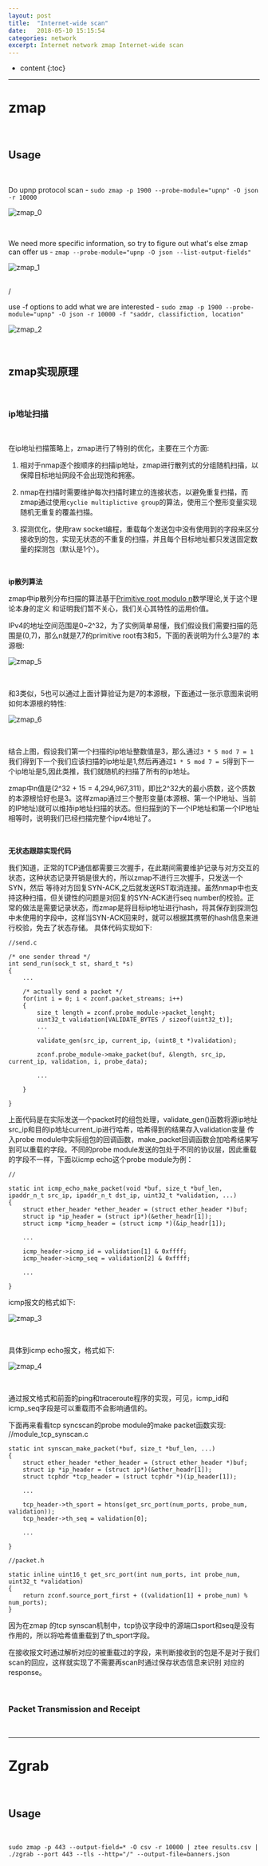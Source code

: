 ```yaml
---
layout: post
title:  "Internet-wide scan"
date:   2018-05-10 15:15:54
categories: network
excerpt: Internet network zmap Internet-wide scan
---
```


* content
{:toc}


---

# zmap

<br />

## Usage

<br />

Do upnp protocol scan - `sudo zmap -p 1900 --probe-module="upnp" -O json -r 10000`

![zmap_0](http://omp8s6jms.bkt.clouddn.com/image/git/zmap_0.png)

<br />

We need more specific information, so try to figure out what's else zmap can offer us - `zmap --probe-module="upnp -O json --list-output-fields" `

![zmap_1](http://omp8s6jms.bkt.clouddn.com/image/git/zmap_1.png)

<br /> /

use -f options to add what we are interested - `sudo zmap -p 1900 --probe-module="upnp" -O json -r 10000 -f "saddr, classifiction, location" `

![zmap_2](http://omp8s6jms.bkt.clouddn.com/image/git/zmap_2.png)

<br />

## zmap实现原理

<br />

### ip地址扫描

<br />

在ip地址扫描策略上，zmap进行了特别的优化，主要在三个方面:

1. 相对于nmap逐个按顺序的扫描ip地址，zmap进行散列式的分组随机扫描，以保障目标地址网段不会出现饱和拥塞。

2. nmap在扫描时需要维护每次扫描时建立的连接状态，以避免重复扫描，而zmap通过使用`cyclie multiplictive group`的算法，使用三个整形变量实现随机无重复的覆盖扫描。

3. 探测优化，使用raw socket编程，重载每个发送包中没有使用到的字段来区分接收到的包，实现无状态的不重复的扫描，并且每个目标地址都只发送固定数量的探测包（默认是1个）。

<br />

**ip散列算法**

zmap中ip散列分布扫描的算法基于[Primitive root modulo n](https://en.wikipedia.org/wiki/Primitive_root_modulo_n)数学理论,关于这个理论本身的定义
和证明我们暂不关心，我们关心其特性的运用价值。

IPv4的地址空间范围是0~2^32，为了实例简单易懂，我们假设我们需要扫描的范围是(0,7)，那么n就是7,7的primitive root有3和5，下面的表说明为什么3是7的
本源根:

![zmap_5](http://omp8s6jms.bkt.clouddn.com/image/git/zmap_5.png)

<br />

和3类似，5也可以通过上面计算验证为是7的本源根，下面通过一张示意图来说明如何本源根的特性:


![zmap_6](http://omp8s6jms.bkt.clouddn.com/image/git/zmap_6.png)

<br />

结合上图，假设我们第一个扫描的ip地址整数值是3，那么通过`3 * 5 mod 7 = 1`我们得到下一个我们应该扫描的ip地址是1,然后再通过`1 * 5 mod 7 = 5`得到下一个ip地址是5,因此类推，我们就随机的扫描了所有的ip地址。

zmap中n值是(2^32 + 15 = 4,294,967,311)，即比2^32大的最小质数，这个质数的本源根恰好也是3。这样zmap通过三个整形变量(本源根、第一个IP地址、当前的IP地址)就可以维持ip地址扫描的状态。但扫描到的下一个IP地址和第一个IP地址相等时，说明我们已经扫描完整个ipv4地址了。



<br />

**无状态跟踪实现代码**

我们知道，正常的TCP通信都需要三次握手，在此期间需要维护记录与对方交互的状态，这种状态记录开销是很大的，所以zmap不进行三次握手，只发送一个SYN，然后
等待对方回复SYN-ACK,之后就发送RST取消连接。虽然nmap中也支持这种扫描，但关键性的问题是对回复的SYN-ACK进行seq number的校验。正常的做法是需要记录状态，而zmap是将目标ip地址进行hash，将其保存到探测包中未使用的字段中，这样当SYN-ACK回来时，就可以根据其携带的hash信息来进行校验，免去了状态存储。
具体代码实现如下:


	//send.c
	
	/* one sender thread */
	int send_run(sock_t st, shard_t *s)
	{
		...
		
		/* actually send a packet */
		for(int i = 0; i < zconf.packet_streams; i++)
		{
			size_t length = zconf.probe_module->packet_lenght;
			uint32_t validation[VALIDATE_BYTES / sizeof(uint32_t)];
			...
			
			validate_gen(src_ip, current_ip, (uint8_t *)validation); 
			
			zconf.probe_module->make_packet(buf, &length, src_ip, current_ip, validation, i, probe_data);
			
			...
		
		}
		
	}

上面代码是在实际发送一个packet时的组包处理，validate_gen()函数将源ip地址src_ip和目的ip地址current_ip进行哈希，哈希得到的结果存入validation变量
传入probe module中实际组包的回调函数，make_packet回调函数会加哈希结果写到可以重载的字段。不同的probe module发送的包处于不同的协议层，因此重载的字段不一样，下面以icmp echo这个probe module为例：

	//

	static int icmp_echo_make_packet(void *buf, size_t *buf_len, ipaddr_n_t src_ip, ipaddr_n_t dst_ip, uint32_t *validation, ...)
	{
		struct ether_header *ether_header = (struct ether_header *)buf;
		struct ip *ip_header = (struct ip*)(&ether_headr[1]);
		struct icmp *icmp_header = (struct icmp *)(&ip_headr[1]);
		
		...
		
		icmp_header->icmp_id = validation[1] & 0xffff;
		icmp_header->icmp_seq = validation[2] & 0xffff;
		
		...
		
	}
	
icmp报文的格式如下:


![zmap_3](http://omp8s6jms.bkt.clouddn.com/image/git/zmap_3.png)

<br />

具体到icmp echo报文，格式如下:

![zmap_4](http://omp8s6jms.bkt.clouddn.com/image/git/zmap_4.png)

<br />

通过报文格式和前面的ping和traceroute程序的实现，可见，icmp_id和icmp_seq字段是可以重载而不会影响通信的。


下面再来看看tcp syncscan的probe module的make packet函数实现:
	//module_tcp_synscan.c
	
	static int synscan_make_packet(*buf, size_t *buf_len, ...)
	{
		struct ether_header *ether_header = (struct ether_header *)buf;
		struct ip *ip_header = (struct ip*)(&ether_headr[1]);
		struct tcphdr *tcp_header = (struct tcphdr *)(ip_header[1]);
		
		...
		
		tcp_header->th_sport = htons(get_src_port(num_ports, probe_num, validation));
		tcp_header->th_seq = validation[0];
		
		...
	
	}

	//packet.h

	static inline uint16_t get_src_port(int num_ports, int probe_num, uint32_t *validation)
	{
		return zconf.source_port_first + ((validation[1] + probe_num) % num_ports);
	}
	
因为在zmap 的tcp synscan机制中，tcp协议字段中的源端口sport和seq是没有作用的，所以将哈希值重载到了th_sport字段。

在接收报文时通过解析对应的被重载过的字段，来判断接收到的包是不是对于我们scan的回应，这样就实现了不需要再scan时通过保存状态信息来识别
对应的response。



<br />


### Packet Transmission and Receipt

<br />




---

# Zgrab

<br />

## Usage

<br />

`sudo zmap -p 443 --output-field=* -O csv -r 10000 | ztee results.csv | ./zgrab --port 443 --tls --http="/" --output-file=banners.json`











